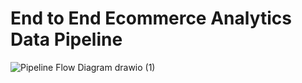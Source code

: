 # End to End Ecommerce Analytics Data Pipeline

![Pipeline Flow Diagram drawio (1)](https://github.com/damahindra/End2EndEventDataPipeline/assets/105963394/934a07e5-196f-4761-bccf-1a7413b75b91)
